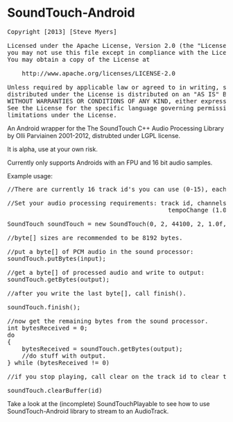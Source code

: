 SoundTouch-Android
==================
<pre>
Copyright [2013] [Steve Myers]

Licensed under the Apache License, Version 2.0 (the "License");
you may not use this file except in compliance with the License.
You may obtain a copy of the License at

    http://www.apache.org/licenses/LICENSE-2.0

Unless required by applicable law or agreed to in writing, software
distributed under the License is distributed on an "AS IS" BASIS,
WITHOUT WARRANTIES OR CONDITIONS OF ANY KIND, either express or implied.
See the License for the specific language governing permissions and
limitations under the License.
</pre>


An Android wrapper for the The SoundTouch C++ Audio Processing Library by Olli Parviainen 2001-2012,
distrubted under LGPL license.

It is alpha, use at your own risk.

Currently only supports Androids with an FPU and 16 bit audio samples.

Example usage:

<pre>
//There are currently 16 track id's you can use (0-15), each one has a separate SoundTouch processor.

//Set your audio processing requirements: track id, channels, samplingRate, bytesPerSample, 
                                            tempoChange (1.0 is normal speed), pitchChange (in semi-tones)

SoundTouch soundTouch = new SoundTouch(0, 2, 44100, 2, 1.0f, 2);

//byte[] sizes are recommended to be 8192 bytes.

//put a byte[] of PCM audio in the sound processor:
soundTouch.putBytes(input);

//get a byte[] of processed audio and write to output:
soundTouch.getBytes(output);

//after you write the last byte[], call finish().

soundTouch.finish();

//now get the remaining bytes from the sound processor.
int bytesReceived = 0;
do
{
    bytesReceived = soundTouch.getBytes(output);
    //do stuff with output.
} while (bytesReceived != 0)

//if you stop playing, call clear on the track id to clear the pipeline for later use.

soundTouch.clearBuffer(id)
</pre>

Take a look at the (incomplete) SoundTouchPlayable to see how to use SoundTouch-Android library
to stream to an AudioTrack.


